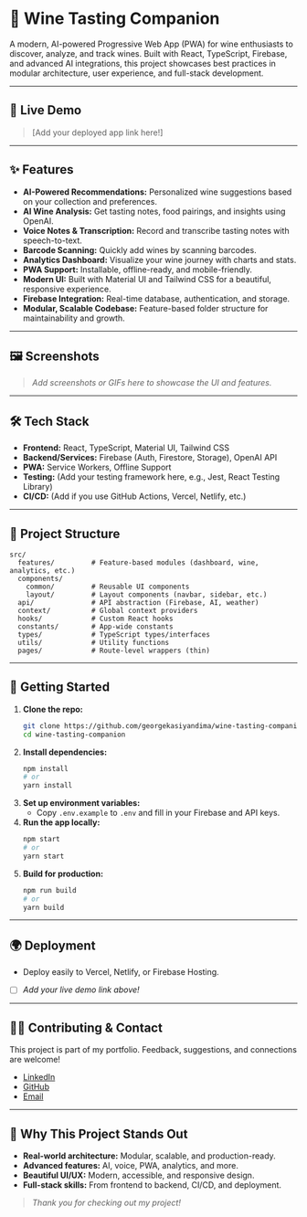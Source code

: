 # 🍷 Wine Tasting Companion

A modern, AI-powered Progressive Web App (PWA) for wine enthusiasts to discover, analyze, and track wines. Built with React, TypeScript, Firebase, and advanced AI integrations, this project showcases best practices in modular architecture, user experience, and full-stack development.

---

## 🚀 Live Demo

> [Add your deployed app link here!]

---

## ✨ Features

- **AI-Powered Recommendations:** Personalized wine suggestions based on your collection and preferences.
- **AI Wine Analysis:** Get tasting notes, food pairings, and insights using OpenAI.
- **Voice Notes & Transcription:** Record and transcribe tasting notes with speech-to-text.
- **Barcode Scanning:** Quickly add wines by scanning barcodes.
- **Analytics Dashboard:** Visualize your wine journey with charts and stats.
- **PWA Support:** Installable, offline-ready, and mobile-friendly.
- **Modern UI:** Built with Material UI and Tailwind CSS for a beautiful, responsive experience.
- **Firebase Integration:** Real-time database, authentication, and storage.
- **Modular, Scalable Codebase:** Feature-based folder structure for maintainability and growth.

---

## 🖼️ Screenshots

> _Add screenshots or GIFs here to showcase the UI and features._

---

## 🛠️ Tech Stack

- **Frontend:** React, TypeScript, Material UI, Tailwind CSS
- **Backend/Services:** Firebase (Auth, Firestore, Storage), OpenAI API
- **PWA:** Service Workers, Offline Support
- **Testing:** (Add your testing framework here, e.g., Jest, React Testing Library)
- **CI/CD:** (Add if you use GitHub Actions, Vercel, Netlify, etc.)

---

## 📁 Project Structure

```
src/
  features/         # Feature-based modules (dashboard, wine, analytics, etc.)
  components/
    common/         # Reusable UI components
    layout/         # Layout components (navbar, sidebar, etc.)
  api/              # API abstraction (Firebase, AI, weather)
  context/          # Global context providers
  hooks/            # Custom React hooks
  constants/        # App-wide constants
  types/            # TypeScript types/interfaces
  utils/            # Utility functions
  pages/            # Route-level wrappers (thin)
```

---

## 🏁 Getting Started

1. **Clone the repo:**
   ```sh
   git clone https://github.com/georgekasiyandima/wine-tasting-companion.git
   cd wine-tasting-companion
   ```
2. **Install dependencies:**
   ```sh
   npm install
   # or
   yarn install
   ```
3. **Set up environment variables:**
   - Copy `.env.example` to `.env` and fill in your Firebase and API keys.
4. **Run the app locally:**
   ```sh
   npm start
   # or
   yarn start
   ```
5. **Build for production:**
   ```sh
   npm run build
   # or
   yarn build
   ```

---

## 🌍 Deployment

- Deploy easily to Vercel, Netlify, or Firebase Hosting.
- [ ] _Add your live demo link above!_

---

## 🧑‍💻 Contributing & Contact

This project is part of my portfolio. Feedback, suggestions, and connections are welcome!

- [LinkedIn](https://www.linkedin.com/in/georgekasiyandima/)  
- [GitHub](https://github.com/georgekasiyandima)
- [Email](mailto:your.email@example.com)

---

## 🏅 Why This Project Stands Out

- **Real-world architecture:** Modular, scalable, and production-ready.
- **Advanced features:** AI, voice, PWA, analytics, and more.
- **Beautiful UI/UX:** Modern, accessible, and responsive design.
- **Full-stack skills:** From frontend to backend, CI/CD, and deployment.

> _Thank you for checking out my project!_
